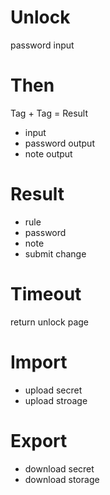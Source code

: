 # Unlock

password input

# Then

Tag + Tag = Result

* input
* password output
* note output

# Result

* rule
* password
* note
* submit change

# Timeout

return unlock page

# Import

* upload secret
* upload stroage

# Export

* download secret
* download storage
